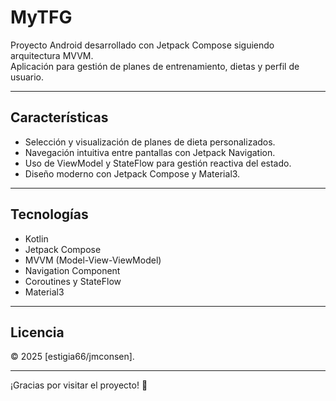 # MyTFG

Proyecto Android desarrollado con Jetpack Compose siguiendo arquitectura MVVM.  
Aplicación para gestión de planes de entrenamiento, dietas y perfil de usuario.

---

## Características

- Selección y visualización de planes de dieta personalizados.
- Navegación intuitiva entre pantallas con Jetpack Navigation.
- Uso de ViewModel y StateFlow para gestión reactiva del estado.
- Diseño moderno con Jetpack Compose y Material3.

---

## Tecnologías

- Kotlin  
- Jetpack Compose  
- MVVM (Model-View-ViewModel)  
- Navigation Component  
- Coroutines y StateFlow  
- Material3  

---

## Licencia
© 2025 [estigia66/jmconsen].  

---

¡Gracias por visitar el proyecto! 🚀
